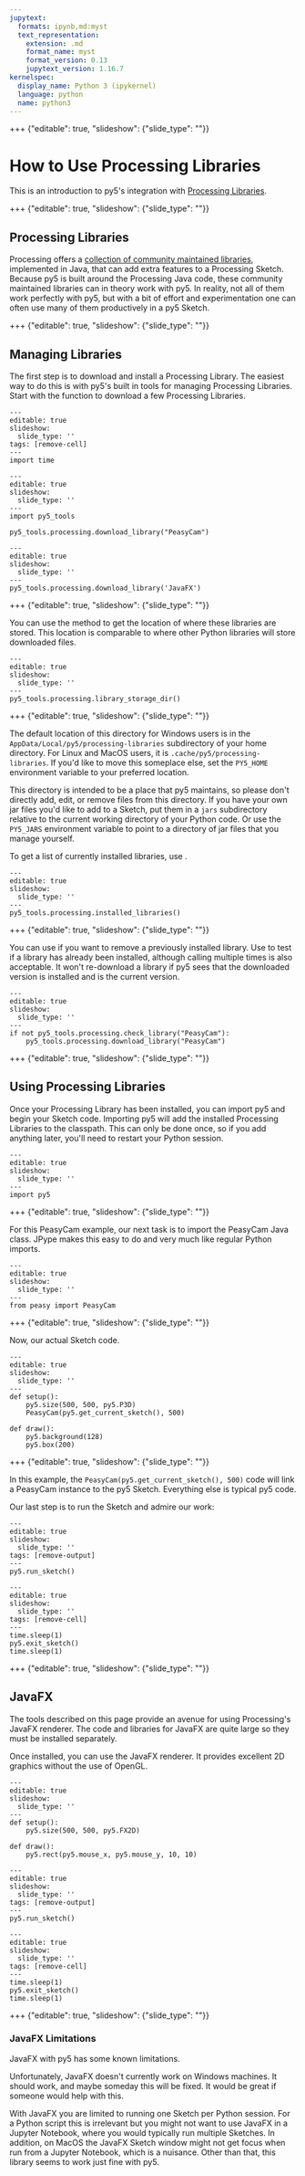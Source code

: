 ```yaml
---
jupytext:
  formats: ipynb,md:myst
  text_representation:
    extension: .md
    format_name: myst
    format_version: 0.13
    jupytext_version: 1.16.7
kernelspec:
  display_name: Python 3 (ipykernel)
  language: python
  name: python3
---
```


+++ {"editable": true, "slideshow": {"slide_type": ""}}

# How to Use Processing Libraries

This is an introduction to py5's integration with [Processing Libraries](https://processing.org/reference/libraries).

+++ {"editable": true, "slideshow": {"slide_type": ""}}

## Processing Libraries

Processing offers a [collection of community maintained libraries](https://processing.org/reference/libraries), implemented in Java, that can add extra features to a Processing Sketch. Because py5 is built around the Processing Java code, these community maintained libraries can in theory work with py5. In reality, not all of them work perfectly with py5, but with a bit of effort and experimentation one can often use many of them productively in a py5 Sketch.

+++ {"editable": true, "slideshow": {"slide_type": ""}}

## Managing Libraries

The first step is to download and install a Processing Library. The easiest way to do this is with py5's built in tools for managing Processing Libraries. Start with the [](/reference/py5tools_processing_download_library) function to download a few Processing Libraries.

```{code-cell} ipython3
---
editable: true
slideshow:
  slide_type: ''
tags: [remove-cell]
---
import time
```

```{code-cell} ipython3
---
editable: true
slideshow:
  slide_type: ''
---
import py5_tools

py5_tools.processing.download_library("PeasyCam")
```

```{code-cell} ipython3
---
editable: true
slideshow:
  slide_type: ''
---
py5_tools.processing.download_library('JavaFX')
```

+++ {"editable": true, "slideshow": {"slide_type": ""}}

You can use the [](/reference/py5tools_processing_library_storage_dir) method to get the location of where these libraries are stored. This location is comparable to where other Python libraries will store downloaded files.

```{code-cell} ipython3
---
editable: true
slideshow:
  slide_type: ''
---
py5_tools.processing.library_storage_dir()
```

+++ {"editable": true, "slideshow": {"slide_type": ""}}

The default location of this directory for Windows users is in the `AppData/Local/py5/processing-libraries` subdirectory of your home directory. For Linux and MacOS users, it is `.cache/py5/processing-libraries`. If you'd like to move this someplace else, set the `PY5_HOME` environment variable to your preferred location.

This directory is intended to be a place that py5 maintains, so please don't directly add, edit, or remove files from this directory. If you have your own jar files you'd like to add to a Sketch, put them in a `jars` subdirectory relative to the current working directory of your Python code. Or use the `PY5_JARS` environment variable to point to a directory of jar files that you manage yourself.

To get a list of currently installed libraries, use [](/reference/py5tools_processing_installed_libraries).

```{code-cell} ipython3
---
editable: true
slideshow:
  slide_type: ''
---
py5_tools.processing.installed_libraries()
```

+++ {"editable": true, "slideshow": {"slide_type": ""}}

You can use [](/reference/py5tools_processing_remove_library) if you want to remove a previously installed library. Use [](/reference/py5tools_processing_check_library) to test if a library has already been installed, although calling [](/reference/py5tools_processing_download_library) multiple times is also acceptable. It won't re-download a library if py5 sees that the downloaded version is installed and is the current version.

```{code-cell} ipython3
---
editable: true
slideshow:
  slide_type: ''
---
if not py5_tools.processing.check_library("PeasyCam"):
    py5_tools.processing.download_library("PeasyCam")
```

+++ {"editable": true, "slideshow": {"slide_type": ""}}

## Using Processing Libraries

Once your Processing Library has been installed, you can import py5 and begin your Sketch code. Importing py5 will add the installed Processing Libraries to the classpath. This can only be done once, so if you add anything later, you'll need to restart your Python session.

```{code-cell} ipython3
---
editable: true
slideshow:
  slide_type: ''
---
import py5
```

+++ {"editable": true, "slideshow": {"slide_type": ""}}

For this PeasyCam example, our next task is to import the PeasyCam Java class. JPype makes this easy to do and very much like regular Python imports.

```{code-cell} ipython3
---
editable: true
slideshow:
  slide_type: ''
---
from peasy import PeasyCam
```

+++ {"editable": true, "slideshow": {"slide_type": ""}}

Now, our actual Sketch code.

```{code-cell} ipython3
---
editable: true
slideshow:
  slide_type: ''
---
def setup():
    py5.size(500, 500, py5.P3D)
    PeasyCam(py5.get_current_sketch(), 500)

def draw():
    py5.background(128)
    py5.box(200)
```

+++ {"editable": true, "slideshow": {"slide_type": ""}}

In this example, the `PeasyCam(py5.get_current_sketch(), 500)` code will link a PeasyCam instance to the py5 Sketch. Everything else is typical py5 code.

Our last step is to run the Sketch and admire our work:

```{code-cell} ipython3
---
editable: true
slideshow:
  slide_type: ''
tags: [remove-output]
---
py5.run_sketch()
```

```{code-cell} ipython3
---
editable: true
slideshow:
  slide_type: ''
tags: [remove-cell]
---
time.sleep(1)
py5.exit_sketch()
time.sleep(1)
```

+++ {"editable": true, "slideshow": {"slide_type": ""}}

## JavaFX

The tools described on this page provide an avenue for using Processing's JavaFX renderer. The code and libraries for JavaFX are quite large so they must be installed separately.

Once installed, you can use the JavaFX renderer. It provides excellent 2D graphics without the use of OpenGL.

```{code-cell} ipython3
---
editable: true
slideshow:
  slide_type: ''
---
def setup():
    py5.size(500, 500, py5.FX2D)

def draw():
    py5.rect(py5.mouse_x, py5.mouse_y, 10, 10)
```

```{code-cell} ipython3
---
editable: true
slideshow:
  slide_type: ''
tags: [remove-output]
---
py5.run_sketch()
```

```{code-cell} ipython3
---
editable: true
slideshow:
  slide_type: ''
tags: [remove-cell]
---
time.sleep(1)
py5.exit_sketch()
time.sleep(1)
```

+++ {"editable": true, "slideshow": {"slide_type": ""}}

### JavaFX Limitations

JavaFX with py5 has some known limitations.

Unfortunately, JavaFX doesn't currently work on Windows machines. It should work, and maybe someday this will be fixed. It would be great if someone would help with this.

With JavaFX you are limited to running one Sketch per Python session. For a Python script this is irrelevant but you might not want to use JavaFX in a Jupyter Notebook, where you would typically run multiple Sketches. In addition, on MacOS the JavaFX Sketch window might not get focus when run from a Jupyter Notebook, which is a nuisance. Other than that, this library seems to work just fine with py5.
